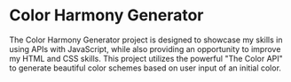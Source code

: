# Color Harmony Generator
 The Color Harmony Generator project is designed to showcase my skills in using APIs with JavaScript, while also providing an opportunity to improve my HTML and CSS skills. This project utilizes the powerful "The Color API" to generate beautiful color schemes based on user input of an initial color.

